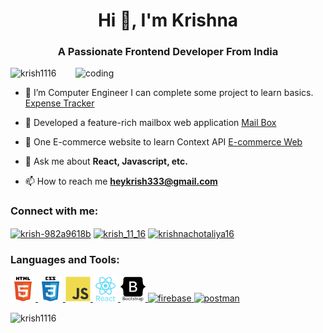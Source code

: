 <h1 align="center">Hi 👋, I'm Krishna</h1>
<h3 align="center">A Passionate Frontend Developer From India</h3>

<img align='right' src='https://mir-s3-cdn-cf.behance.net/project_modules/disp/601014116770475.6068beff4640a.gif' alt='coding' width='400'/>

<p align="left"> <img src="https://komarev.com/ghpvc/?username=krish1116&label=Profile%20views&color=0e75b6&style=flat" alt="krish1116" /> </p>

- 🔭 I’m Computer Engineer I can complete some project to learn basics. [Expense Tracker](https://krishexpensetracker.netlify.app/)

- 📧 Developed a feature-rich mailbox web application [Mail Box](https://krishmailbox.netlify.app/)

- 🛒 One E-commerce website to learn Context API [E-commerce Web](https://ecommerce-site-57dcb.web.app/)

- 💬 Ask me about **React, Javascript, etc.**

- 📫 How to reach me **heykrish333@gmail.com**

<h3 align="left">Connect with me:</h3>
<p align="left">
<a href="https://linkedin.com/in/krish-982a9618b" target="blank"><img align="center" src="https://raw.githubusercontent.com/rahuldkjain/github-profile-readme-generator/master/src/images/icons/Social/linked-in-alt.svg" alt="krish-982a9618b" height="30" width="40" /></a>
<a href="https://instagram.com/krish_11_16" target="blank"><img align="center" src="https://raw.githubusercontent.com/rahuldkjain/github-profile-readme-generator/master/src/images/icons/Social/instagram.svg" alt="krish_11_16" height="30" width="40" /></a>
<a href="https://www.leetcode.com/krishnachotaliya16" target="blank"><img align="center" src="https://raw.githubusercontent.com/rahuldkjain/github-profile-readme-generator/master/src/images/icons/Social/leet-code.svg" alt="krishnachotaliya16" height="30" width="40" /></a>
</p>

<h3 align="left">Languages and Tools:</h3>
<p align="left"> 
<a href="https://www.w3.org/html/" target="_blank" rel="noreferrer"> 
      <img src="https://raw.githubusercontent.com/devicons/devicon/master/icons/html5/html5-original-wordmark.svg" alt="html5" width="40" height="40"/> 
   </a> 
   <a href="https://www.w3schools.com/css/" target="_blank" rel="noreferrer"> 
     <img src="https://raw.githubusercontent.com/devicons/devicon/master/icons/css3/css3-original-wordmark.svg" alt="css3" width="40" height="40"/> 
   </a> 

   <a href="https://developer.mozilla.org/en-US/docs/Web/JavaScript" target="_blank" rel="noreferrer"> 
       <img src="https://raw.githubusercontent.com/devicons/devicon/master/icons/javascript/javascript-original.svg" alt="javascript" width="40" height="40"/> 
   </a> 
   <a href="https://reactjs.org/" target="_blank" rel="noreferrer"> 
       <img src="https://raw.githubusercontent.com/devicons/devicon/master/icons/react/react-original-wordmark.svg" alt="react" width="40" height="40"/> 
   </a> 
   <a href="https://getbootstrap.com" target="_blank" rel="noreferrer"> 
    <img src="https://raw.githubusercontent.com/devicons/devicon/master/icons/bootstrap/bootstrap-plain-wordmark.svg" alt="bootstrap" width="40" height="40"/> 
   </a> 
   <a href="https://firebase.google.com/" target="_blank" rel="noreferrer"> 
     <img src="https://www.vectorlogo.zone/logos/firebase/firebase-icon.svg" alt="firebase" width="40" height="40"/> 
   </a> 
   
   <a href="https://postman.com" target="_blank" rel="noreferrer"> 
       <img src="https://www.vectorlogo.zone/logos/getpostman/getpostman-icon.svg" alt="postman" width="40" height="40"/> 
   </a> 

</p>

<p><img align="center" src="https://github-readme-stats.vercel.app/api/top-langs?username=krish1116&show_icons=true&locale=en&layout=compact" alt="krish1116" /></p>
